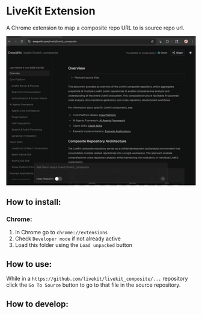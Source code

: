 # LiveKit Extension

A Chrome extension to map a composite repo URL to is source repo url.

![screenshot](screenshot/demo.gif)

## How to install:

### Chrome:

1. In Chrome go to `chrome://extensions`
2. Check `Developer mode` if not already active
3. Load this folder using the `Load unpacked` button

## How to use:

While in a `https://github.com/livekit/livekit_composite/...` repository click the `Go To Source` button to go to that file in the source repository.

## How to develop:


